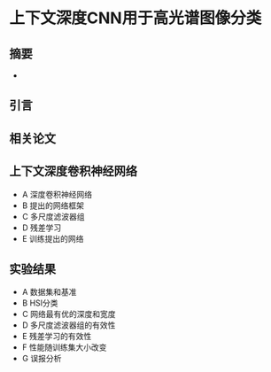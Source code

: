 # 上下文深度CNN用于高光谱图像分类 #
## 摘要 ##
- 
## 引言 ##
## 相关论文 ##
## 上下文深度卷积神经网络 ##
- A 深度卷积神经网络
- B 提出的网络框架
- C 多尺度滤波器组
- D 残差学习
- E 训练提出的网络
## 实验结果 ##
- A 数据集和基准
- B HSI分类
- C 网络最有优的深度和宽度
- D 多尺度滤波器组的有效性
- E 残差学习的有效性
- F 性能随训练集大小改变
- G 误报分析
